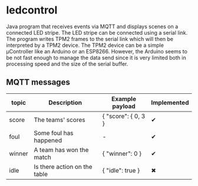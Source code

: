 # ledcontrol

Java program that receives events via MQTT and displays scenes on a connected LED stripe. 
The LED stripe can be connected using a serial link. The program writes TPM2 frames to the serial link which will then be interpreted by a TPM2 device. The TPM2 device can be a simple µController like an Arduino or an ESP8266. 
However, the Arduino seems to be not fast enough to manage the data send since it is very limited both in processing speed and the size of the serial buffer. 

## MQTT messages
| topic      | Description                  | Example payload     |  Implemented |
| ---------- | ---------------------------- |-------------------- |------------- |
| score      | The teams' scores            | { "score": { 0, 3 } | ✔            |
| foul       | Some foul has happened       | -                   | ✔            |
| winner     | A team has won the match     | { "winner": 0 }     | ✔            |
| idle       | Is there action on the table | { "idle": true }    | ✖            |
